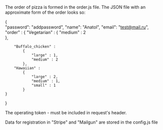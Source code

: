
The order of pizza is formed in the order.js file.
The JSON file with an approximate form of the order looks so:

{   
	"password": "addpassword",
	"name": "Anatol",
	"email": "test@mail.ru",
	"order" : {
		"Vegetarian" : 
			{
				"medium" : 2			
			},
	
		"Buffalo_chicken" : 
			{
				"large" : 1,
				"medium" : 2			
			},
		"Hawaiian" : 
			{
				"large" : 2,
				"medium" : 1,
				"small" : 1
			}
	}	
}

The operating token - must be included in request's header.

Data for registration in "Stripe" and "Mailgun" are stored in the config.js file

